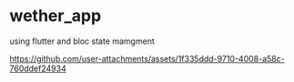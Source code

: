 # wether_app

using flutter and bloc state mamgment 



https://github.com/user-attachments/assets/1f335ddd-9710-4008-a58c-760ddef24934

